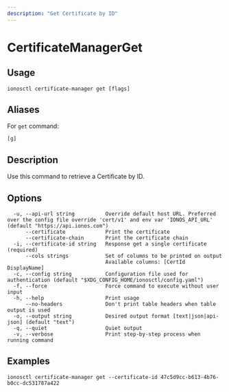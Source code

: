 ```yaml
---
description: "Get Certificate by ID"
---
```


# CertificateManagerGet

## Usage

```text
ionosctl certificate-manager get [flags]
```

## Aliases

For `get` command:

```text
[g]
```

## Description

Use this command to retrieve a Certificate by ID.

## Options

```text
  -u, --api-url string          Override default host URL. Preferred over the config file override 'cert/v1' and env var 'IONOS_API_URL' (default "https://api.ionos.com")
      --certificate             Print the certificate
      --certificate-chain       Print the certificate chain
  -i, --certificate-id string   Response get a single certificate (required)
      --cols strings            Set of columns to be printed on output 
                                Available columns: [CertId DisplayName]
  -c, --config string           Configuration file used for authentication (default "$XDG_CONFIG_HOME/ionosctl/config.yaml")
  -f, --force                   Force command to execute without user input
  -h, --help                    Print usage
      --no-headers              Don't print table headers when table output is used
  -o, --output string           Desired output format [text|json|api-json] (default "text")
  -q, --quiet                   Quiet output
  -v, --verbose                 Print step-by-step process when running command
```

## Examples

```text
ionosctl certificate-manager get --certificate-id 47c5d9cc-b613-4b76-b0cc-dc531787a422
```

